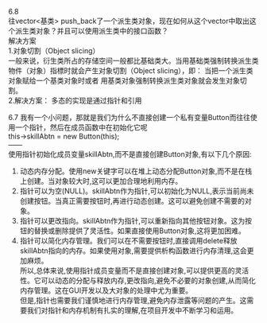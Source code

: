 6.8  
往vector<基类> push_back了一个派生类对象，现在如何从这个vector中取出这个派生类对象？并且可以使用派生类中的接口函数？    
解决方案   
1.对象切割（Object slicing）   
一般来说，衍生类所占的存储空间一般都比基础类大。当用基础类强制转换派生类物件（对象）指標时就会产生对象切割（Object slicing），即： 当把一个派生类对象赋给一个基类对象时或者 用基类对象强制转换派生类对象就会发生对象切割。    
2.解决方案： 多态的实现是通过指针和引用    


6.7
我有一个小问题，那就是我们为什么不直接创建一个私有变量Button而往往使用一个指针，然后在成员函数中在初始化它呢  
this->skillAbtn = new Button(this);  
——  
使用指针初始化成员变量skillAbtn,而不是直接创建Button对象,有以下几个原因:  
1. 动态内存分配。使用new关键字可以在堆上动态分配Button对象,而不是在栈上创建。当对象较大时,这可以更加合理地利用内存。  
2. 指针可以为空(NULL)。skillAbtn作为指针,可以初始化为NULL,表示当前尚未创建按钮。当真正需要按钮时,再进行动态创建。这可以避免创建不需要的对象。   
3. 指针可以更改指向。skillAbtn作为指针,可以重新指向其他按钮对象。这为按钮的替换或删除提供了灵活性。如果直接使用Button对象,这将更加困难。   
4. 指针可以简化内存管理。我们可以在不需要按钮时,直接调用delete释放skillAbtn指向的内存。如果使用对象,需要提供析构函数进行内存清理,这会更加麻烦。   
所以,总体来说,使用指针成员变量而不是直接创建对象,可以提供更高的灵活性。它可以动态的分配与释放内存,更改指向,避免不必要的对象创建,从而简化内存管理。这在GUI开发以及大对象的处理中尤为重要。  
但是,指针也需要我们谨慎地进行内存管理,避免内存泄露等问题的产生。这需要我们对指针和内存机制有扎实的理解,在项目开发中不断学习和运用。   